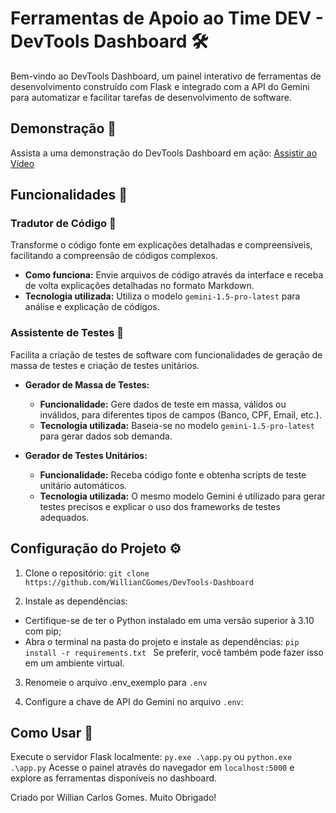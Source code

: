 # Ferramentas de Apoio ao Time DEV - DevTools Dashboard 🛠️

Bem-vindo ao DevTools Dashboard, um painel interativo de ferramentas de desenvolvimento construído com Flask e integrado com a API do Gemini para automatizar e facilitar tarefas de desenvolvimento de software.

## Demonstração 🎥

Assista a uma demonstração do DevTools Dashboard em ação:
[Assistir ao Vídeo](https://youtu.be/ceb4RRllTvk)

## Funcionalidades 🌟

### Tradutor de Código 💬

Transforme o código fonte em explicações detalhadas e compreensíveis, facilitando a compreensão de códigos complexos.

- **Como funciona:** Envie arquivos de código através da interface e receba de volta explicações detalhadas no formato Markdown.
- **Tecnologia utilizada:** Utiliza o modelo `gemini-1.5-pro-latest` para análise e explicação de códigos.

### Assistente de Testes 🧪

Facilita a criação de testes de software com funcionalidades de geração de massa de testes e criação de testes unitários.

- **Gerador de Massa de Testes:**
  - **Funcionalidade:** Gere dados de teste em massa, válidos ou inválidos, para diferentes tipos de campos (Banco, CPF, Email, etc.).
  - **Tecnologia utilizada:** Baseia-se no modelo `gemini-1.5-pro-latest` para gerar dados sob demanda.

- **Gerador de Testes Unitários:**
  - **Funcionalidade:** Receba código fonte e obtenha scripts de teste unitário automáticos.
  - **Tecnologia utilizada:** O mesmo modelo Gemini é utilizado para gerar testes precisos e explicar o uso dos frameworks de testes adequados.

## Configuração do Projeto ⚙️

1. Clone o repositório:
`git clone https://github.com/WillianCGomes/DevTools-Dashboard`

2. Instale as dependências:
- Certifique-se de ter o Python instalado em uma versão superior à 3.10 com pip;
- Abra o terminal na pasta do projeto e instale as dependências:
`pip install -r requirements.txt `
Se preferir, você também pode fazer isso em um ambiente virtual.

3. Renomeie o arquivo .env_exemplo para `.env`

4. Configure a chave de API do Gemini no arquivo `.env`:


## Como Usar 🚀

Execute o servidor Flask localmente:
 `py.exe .\app.py` ou `python.exe .\app.py`
Acesse o painel através do navegador em `localhost:5000` e explore as ferramentas disponíveis no dashboard.

Criado por Willian Carlos Gomes. 
Muito Obrigado!